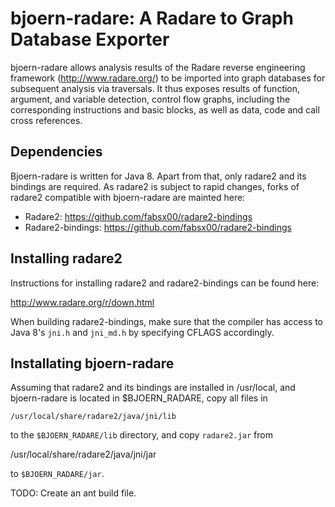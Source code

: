 bjoern-radare: A Radare to Graph Database Exporter
===================================================

bjoern-radare allows analysis results of the Radare reverse
engineering framework (http://www.radare.org/) to be imported into
graph databases for subsequent analysis via traversals. It thus
exposes results of function, argument, and variable detection, control
flow graphs, including the corresponding instructions and basic
blocks, as well as data, code and call cross references.

Dependencies
------------

Bjoern-radare is written for Java 8. Apart from that, only radare2 and
its bindings are required. As radare2 is subject to rapid changes,
forks of radare2 compatible with bjoern-radare are mainted here:

* Radare2: https://github.com/fabsx00/radare2-bindings
* Radare2-bindings: https://github.com/fabsx00/radare2-bindings

Installing radare2
-------------------

Instructions for installing radare2 and radare2-bindings can be found
here:

http://www.radare.org/r/down.html

When building radare2-bindings, make sure that the compiler has access
to Java 8's `jni.h` and `jni_md.h` by specifying CFLAGS accordingly.

Installating bjoern-radare
---------------------------

Assuming that radare2 and its bindings are installed in /usr/local,
and bjoern-radare is located in $BJOERN_RADARE, copy all files in 

    /usr/local/share/radare2/java/jni/lib

to the `$BJOERN_RADARE/lib` directory, and copy `radare2.jar` from

   /usr/local/share/radare2/java/jni/jar

to `$BJOERN_RADARE/jar`.

TODO: Create an ant build file.

